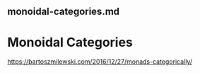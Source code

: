 monoidal-categories.md
---

# Monoidal Categories

https://bartoszmilewski.com/2016/12/27/monads-categorically/
